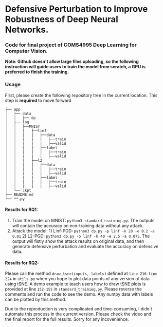 # Defensive Perturbation to Improve Robustness of Deep Neural Networks.
### Code for final project of COMS4995 Deep Learning for Computer Vision.
__Note: Github doesn't allow large files uploading, so the following instruction will guide users to train the model from scratch, a GPU is preferred to finish the training.__
### Usage
First, please create the following repository tree in the current location. This step is __required__ to move forward
```
├── app
│   ├── data
│   │   ├── dp
│   ├── log
│   │   ├──MNIST
│   │   |   ├──linf
│   │   |   |   ├──data
│   │   |   |   |   ├──train
│   │   |   |   |   ├──valid
│   │   |   |   ├──label
│   │   |   |   |   ├──train
│   │   |   |   |   ├──valid
│   │   |   ├──l2
│   │   |   |   ├──data
│   │   |   |   |   ├──train
│   │   |   |   |   ├──valid
│   │   |   |   ├──label
│   │   |   |   |   ├──train
│   │   |   |   |   ├──valid
│   └── ckpt
├── README.md
└── **.py
```

#### Results for RQ1:
1. Train the model on MNIST: `python3 standard_training.py`. The outputs will contain the accuracy on non-training data without any attack.
2. Attack the model: 1) Linf-PGD: `python3 dp.py -p linf -k 20 -e 0.2 -a 0.01` 2) L2-PGD: `python3 dp.py -p linf -k 40 -e 2.5 -a 0.075`. The output will fistly show the attack results on original data, and then generate defensive perturbation and evaluate the accuracy on defensive data.
#### Results for RQ2:
Please call the method `draw_tsne(inputs, labels)` defined at `line 216-line 224` in `utils.py` when you hope to plot data points of any version of data using tSNE. A demo example to teach users how to draw tSNE plots is provided at line `152-155` in `standard_training.py`. Please reverse the comments and run the code to see the demo. Any numpy data with labels can be plotted by this method.

Due to the reproduction is very complicated and time-consuming, I didn't automate this process in the current version. Please check the video and the final report for the full results. Sorry for any incovenience.
